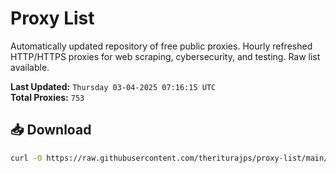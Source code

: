 # Proxy List

Automatically updated repository of free public proxies. Hourly refreshed HTTP/HTTPS proxies for web scraping, cybersecurity, and testing. Raw list available.

**Last Updated:** `Thursday 03-04-2025 07:16:15 UTC`  
**Total Proxies:** `753`

## 📥 Download
```bash
curl -O https://raw.githubusercontent.com/theriturajps/proxy-list/main/proxies.txt
